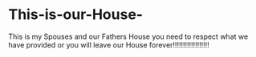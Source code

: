 # This-is-our-House-
This is my Spouses and our Fathers House you need to respect what we have provided or you will leave our House forever!!!!!!!!!!!!!!!!!!
